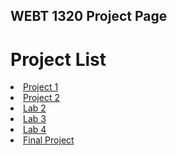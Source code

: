 ## WEBT 1320 Project Page

<h1>Project List</h1>

<Li><a href="project1/index.html" target="_blank">Project 1</a></Li>

<Li><a href="Project 2/index.html" target="_blank">Project 2</a></Li>

<li><a href="Lab 2/index.html" target="_blank">Lab 2</a></Li>

<li><a href="Lab 3/index.html" target="_blank">Lab 3</a></li>

<li><a href="Lab 4/index.html" target="_blank">Lab 4</a></li>

<li><a href="Final Project Official/index.html" target="_blank">Final Project</a></li>



